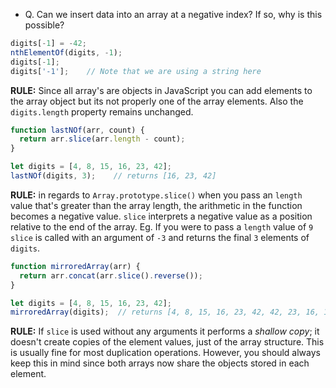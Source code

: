 - Q. Can we insert data into an array at a negative index? If so, why is this possible?

```js
digits[-1] = -42;
nthElementOf(digits, -1);
digits[-1];
digits['-1'];    // Note that we are using a string here
```

**RULE:** Since all array's are objects in JavaScript you can add elements to the array object but its not properly one of the array elements. Also the `digits.length` property remains unchanged. 

```js
function lastNOf(arr, count) {
  return arr.slice(arr.length - count);
}

let digits = [4, 8, 15, 16, 23, 42];
lastNOf(digits, 3);    // returns [16, 23, 42]
```

**RULE:** in regards to `Array.prototype.slice()` when you pass an `length` value that's greater than the array length, the arithmetic in the function becomes a negative value. `slice` interprets a negative value as a position relative to the end of the array. Eg. If you were to pass a `length` value of `9` `slice` is called with an argument of `-3` and returns the final `3` elements of `digits`.   

```js
function mirroredArray(arr) {
  return arr.concat(arr.slice().reverse());
}

let digits = [4, 8, 15, 16, 23, 42];
mirroredArray(digits);  // returns [4, 8, 15, 16, 23, 42, 42, 23, 16, 15, 8, 4]
```

**RULE:** If `slice` is used without any arguments it performs a *shallow copy*; it doesn't create copies of the element values, just of the array structure. This is usually fine for most duplication operations. However, you should always keep this in mind since both arrays now share the objects stored in each element.
